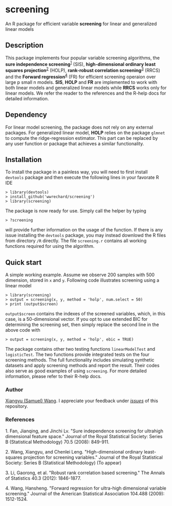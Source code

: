 # screening

An R package for efficient variable **screening** for linear and generalized linear models

## Description
This package implements four popular variable screening algorithms, the **sure independence screening**<sup>[1](#myfootnote1)</sup> (SIS), **high-dimensional ordinary least squares projection**<sup>[2](#myfootnote2)</sup> (HOLP), **rank-robust correlation screening**<sup>[3](#myfootnote3)</sup> (RRCS) and the **Forward regression**<sup>[4](#myfootnote4)</sup> (FR) for efficient screening operaion over large p small n models. **SIS**, **HOLP** and **FR** are implemented to work with both linear models and generalized linear models while **RRCS** works only for linear models. We refer the reader to the references and the R-help docs for detailed information.

## Dependency
For linear model screening, the package does not rely on any external packages. For generalized linear model, **HOLP** relies on the package `glmnet` to compute the ridge-regression estimator. This part can be replaced by any user function or package that achieves a similar functionality.

## Installation
To install the package in a painless way, you will need to first install `devtools` package and then execute the following lines in your favorate R IDE
```
> library(devtools)
> install_github('wwrechard/screening')
> library(screening)
```
The package is now ready for use. Simply call the helper by typing
```
> ?screening
```
will provide further information on the usage of the function. If there is any issue installing the `devtools` package, you may instead downlowd the R files from directory `/R` directly. The file `screening.r` contains all working functions required for using the algorithm.

## Quick start
A simple working example. Assume we observe 200 samples with 500 dimension, stored in `x` and `y`. Following code illustrates screening using a linear model
```
> library(screening)
> output = screening(x, y, method = 'holp', num.select = 50)
> print (output$screen)
```
`output$screen` contains the indexes of the screened variables, which, in this case, is a 50-dimensional vector. If you opt to use extended BIC for determining the screening set, then simply replace the second line in the above code with
```
> output = screening(x, y, method = 'holp', ebic = TRUE)
```
The package contains other two testing functions `linearModelTest` and `logisticTest`. The two functions provide integrated tests on the four screening methods. The full functionality includes simulating synthetic datasets and apply screening methods and report the result. Their codes also serve as good examples of using `screening`. For more detailed information, please refer to their R-help docs.

### Author
[Xiangyu (Samuel) Wang](https://github.com/wwrechard). I appreciate your feedback under [*issues*](https://github.com/wwrechard/screening/issues) of this repository. 

### References
<a name="myfootnote1">1. </a>Fan, Jianqing, and Jinchi Lv. "Sure independence screening for ultrahigh dimensional feature space." Journal of the Royal Statistical Society: Series B (Statistical Methodology) 70.5 (2008): 849-911.

<a name="myfootnote2">2. </a>Wang, Xiangyu, and Chenlei Leng. "High-dimensional ordinary least-squares projection for screening variables." Journal of the Royal Statistical Society: Series B (Statistical Methodology) (To appear)

<a name="myfootnote3">3. </a>Li, Gaorong, et al. "Robust rank correlation based screening." The Annals of Statistics 40.3 (2012): 1846-1877.

<a name="myfootnote4">4. </a>Wang, Hansheng. "Forward regression for ultra-high dimensional variable screening." Journal of the American Statistical Association 104.488 (2009): 1512-1524.
